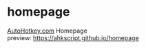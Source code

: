 # homepage
[AutoHotkey.com](https://autohotkey.com/) Homepage  
preview: https://ahkscript.github.io/homepage
